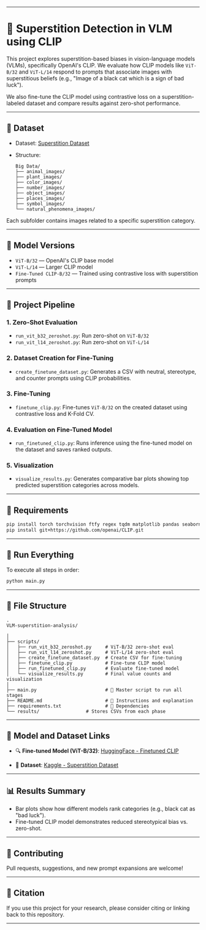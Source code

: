 

---

# 🌠 Superstition Detection in VLM using CLIP

This project explores superstition-based biases in vision-language models (VLMs), specifically OpenAI's CLIP. We evaluate how CLIP models like `ViT-B/32` and `ViT-L/14` respond to prompts that associate images with superstitious beliefs (e.g., "Image of a black cat which is a sign of bad luck").

We also fine-tune the CLIP model using contrastive loss on a superstition-labeled dataset and compare results against zero-shot performance.

---

## 📂 Dataset

* Dataset: [Superstition Dataset](https://www.kaggle.com/datasets/anas123siddiqui/superstition-dataset)
* Structure:

  ```
  Big Data/
  ├── animal_images/
  ├── plant_images/
  ├── color_images/
  ├── number_images/
  ├── object_images/
  ├── places_images/
  ├── symbol_images/
  └── natural_phenomena_images/
  ```

Each subfolder contains images related to a specific superstition category.

---

## 🧠 Model Versions

* `ViT-B/32` — OpenAI's CLIP base model
* `ViT-L/14` — Larger CLIP model
* `Fine-Tuned CLIP-B/32` — Trained using contrastive loss with superstition prompts

---

## 🧪 Project Pipeline

### 1. **Zero-Shot Evaluation**

* `run_vit_b32_zeroshot.py`: Run zero-shot on `ViT-B/32`
* `run_vit_l14_zeroshot.py`: Run zero-shot on `ViT-L/14`

### 2. **Dataset Creation for Fine-Tuning**

* `create_finetune_dataset.py`: Generates a CSV with neutral, stereotype, and counter prompts using CLIP probabilities.

### 3. **Fine-Tuning**

* `finetune_clip.py`: Fine-tunes `ViT-B/32` on the created dataset using contrastive loss and K-Fold CV.

### 4. **Evaluation on Fine-Tuned Model**

* `run_finetuned_clip.py`: Runs inference using the fine-tuned model on the dataset and saves ranked outputs.

### 5. **Visualization**

* `visualize_results.py`: Generates comparative bar plots showing top predicted superstition categories across models.

---

## 🔧 Requirements

```bash
pip install torch torchvision ftfy regex tqdm matplotlib pandas seaborn pillow
pip install git+https://github.com/openai/CLIP.git
```

---

## 🧩 Run Everything

To execute all steps in order:

```bash
python main.py
```

---

## 📁 File Structure

```
.
VLM-superstition-analysis/

│
├── scripts/
│   ├── run_vit_b32_zeroshot.py     # ViT-B/32 zero-shot eval
│   ├── run_vit_l14_zeroshot.py     # ViT-L/14 zero-shot eval
│   ├── create_finetune_dataset.py  # Create CSV for fine-tuning
│   ├── finetune_clip.py            # Fine-tune CLIP model
│   ├── run_finetuned_clip.py       # Evaluate fine-tuned model
│   └── visualize_results.py        # Final value counts and visualization
│
├── main.py                         # 🚀 Master script to run all stages
├── README.md                       # 📘 Instructions and explanation
├── requirements.txt                # 🧪 Dependencies
└── results/                 # Stores CSVs from each phase

```

---

## 🔗 Model and Dataset Links

* 🔍 **Fine-tuned Model (ViT-B/32)**:
  [HuggingFace - Finetuned CLIP](https://huggingface.co/Mohammad121/Finetuned_CLIP-32_no_superstition/blob/main/fine_tuned_model.pt)

* 📁 **Dataset**:
  [Kaggle - Superstition Dataset](https://www.kaggle.com/datasets/anas123siddiqui/superstition-dataset)

---

## 📊 Results Summary

* Bar plots show how different models rank categories (e.g., black cat as "bad luck").
* Fine-tuned CLIP model demonstrates reduced stereotypical bias vs. zero-shot.

---

## 🤝 Contributing

Pull requests, suggestions, and new prompt expansions are welcome!

---

## 🧠 Citation

If you use this project for your research, please consider citing or linking back to this repository.

---


